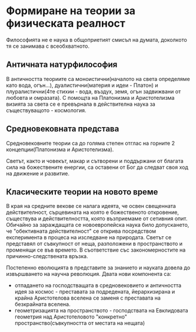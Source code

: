 # Формиране на теории за физическата реалност
Философията не е наука в общоприетият смисъл на думата, доколкото тя се занимава с всеобхватното.

## Античната натурфилософия
В античността теориите са моноистични(началото на света определяме като вода, огън...), дуалистични(материя и идеи - Платон) и плуралистични(4те стихии - вода, въздух, земя, огън задвижвани от любовта и омразата). С помощта на Платонизма и Аристотелизма визията за света се е превърнала в действителна наука за съществуващото - космология.

## Средновековната представа
Средновековните теории са до голяма степен отглас на горните 2 концепции(Платонизма и Аристотелизма).

Светът, както и човекът, макар и сътворени и поддържани от благата сила на божествените енергии, са оставени от Бог да следват своя ход на движение и развитие.

## Класическите теории на новото време
В края на средните векове се налага идеята, че освен свещенната действителност, сърцевината на която е божественото откровение, съществува и действителността, която възприемаме от сетивния опит. Обичайно за зараждащата се новоевропейска наука било допускането, че "обективната действителност" се открива посредством експеримента в процеса на изследване на природата. Светът се представял от съвкупност от неща, разположени в пространството и променящи се във времето. В съответствие със закономерностите на причинно-следствената връзка.

Постепенно еволюцията в представите за знанието и науката довела до извършването на научна революция. Двата нови компонента са:

* отпадането на господстващата в средновековието и античността идея за космос - преставата за подредената, йерархизирана и крайна Аристотелова вселена се заменя с преставата на безкрайната вселена.
* геометризацията на пространството - господствата на Евклидовата геометрия над Аристотеловото "конкретно" пространство(съвкупността от местата на нещата)